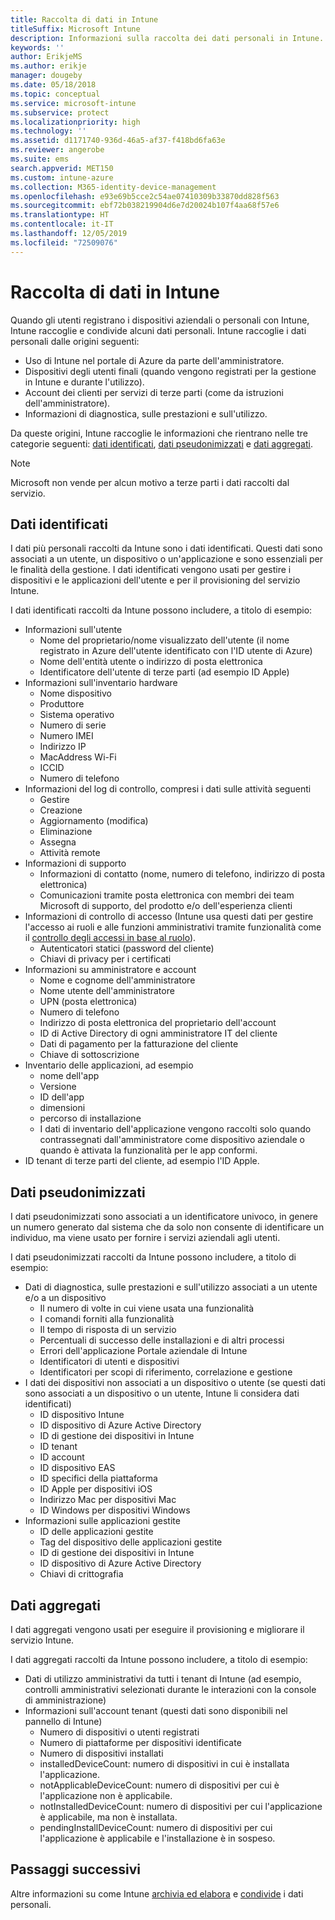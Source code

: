 ```yaml
---
title: Raccolta di dati in Intune
titleSuffix: Microsoft Intune
description: Informazioni sulla raccolta dei dati personali in Intune.
keywords: ''
author: ErikjeMS
ms.author: erikje
manager: dougeby
ms.date: 05/18/2018
ms.topic: conceptual
ms.service: microsoft-intune
ms.subservice: protect
ms.localizationpriority: high
ms.technology: ''
ms.assetid: d1171740-936d-46a5-af37-f418bd6fa63e
ms.reviewer: angerobe
ms.suite: ems
search.appverid: MET150
ms.custom: intune-azure
ms.collection: M365-identity-device-management
ms.openlocfilehash: e93e69b5cce2c54ae07410309b33870dd828f563
ms.sourcegitcommit: ebf72b038219904d6e7d20024b107f4aa68f57e6
ms.translationtype: HT
ms.contentlocale: it-IT
ms.lasthandoff: 12/05/2019
ms.locfileid: "72509076"
---
```

# <a name="data-collection-in-intune"></a>Raccolta di dati in Intune

Quando gli utenti registrano i dispositivi aziendali o personali con Intune, Intune raccoglie e condivide alcuni dati personali. Intune raccoglie i dati personali dalle origini seguenti:

- Uso di Intune nel portale di Azure da parte dell'amministratore.
- Dispositivi degli utenti finali (quando vengono registrati per la gestione in Intune e durante l'utilizzo).
- Account dei clienti per servizi di terze parti (come da istruzioni dell'amministratore).
- Informazioni di diagnostica, sulle prestazioni e sull'utilizzo.

Da queste origini, Intune raccoglie le informazioni che rientrano nelle tre categorie seguenti: [dati identificati](#identified-data), [dati pseudonimizzati](#pseudonymized-data) e [dati aggregati](#aggregated-data).

> [!NOTE]
> Microsoft non vende per alcun motivo a terze parti i dati raccolti dal servizio.

## <a name="identified-data"></a>Dati identificati

I dati più personali raccolti da Intune sono i dati identificati. Questi dati sono associati a un utente, un dispositivo o un'applicazione e sono essenziali per le finalità della gestione. I dati identificati vengono usati per gestire i dispositivi e le applicazioni dell'utente e per il provisioning del servizio Intune.

I dati identificati raccolti da Intune possono includere, a titolo di esempio: 

- Informazioni sull'utente
  - Nome del proprietario/nome visualizzato dell'utente (il nome registrato in Azure dell'utente identificato con l'ID utente di Azure)
  - Nome dell'entità utente o indirizzo di posta elettronica
  - Identificatore dell'utente di terze parti (ad esempio ID Apple)
- Informazioni sull'inventario hardware
  - Nome dispositivo
  - Produttore
  - Sistema operativo
  - Numero di serie
  - Numero IMEI
  - Indirizzo IP
  - MacAddress Wi-Fi
  - ICCID
  - Numero di telefono
- Informazioni del log di controllo, compresi i dati sulle attività seguenti
  - Gestire
  - Creazione
  - Aggiornamento (modifica)
  - Eliminazione
  - Assegna
  - Attività remote
- Informazioni di supporto
  - Informazioni di contatto (nome, numero di telefono, indirizzo di posta elettronica)
  - Comunicazioni tramite posta elettronica con membri dei team Microsoft di supporto, del prodotto e/o dell'esperienza clienti
- Informazioni di controllo di accesso (Intune usa questi dati per gestire l'accesso ai ruoli e alle funzioni amministrativi tramite funzionalità come il [controllo degli accessi in base al ruolo](../fundamentals/role-based-access-control.md)).
  - Autenticatori statici (password del cliente)
  - Chiavi di privacy per i certificati 
- Informazioni su amministratore e account
  - Nome e cognome dell'amministratore
  - Nome utente dell'amministratore
  - UPN (posta elettronica)
  - Numero di telefono
  - Indirizzo di posta elettronica del proprietario dell'account
  - ID di Active Directory di ogni amministratore IT del cliente
  - Dati di pagamento per la fatturazione del cliente
  - Chiave di sottoscrizione
- Inventario delle applicazioni, ad esempio
  - nome dell'app
  - Versione
  - ID dell'app
  - dimensioni
  - percorso di installazione
  - I dati di inventario dell'applicazione vengono raccolti solo quando contrassegnati dall'amministratore come dispositivo aziendale o quando è attivata la funzionalità per le app conformi.  
- ID tenant di terze parti del cliente, ad esempio l'ID Apple. 

## <a name="pseudonymized-data"></a>Dati pseudonimizzati

I dati pseudonimizzati sono associati a un identificatore univoco, in genere un numero generato dal sistema che da solo non consente di identificare un individuo, ma viene usato per fornire i servizi aziendali agli utenti. 

I dati pseudonimizzati raccolti da Intune possono includere, a titolo di esempio: 

- Dati di diagnostica, sulle prestazioni e sull'utilizzo associati a un utente e/o a un dispositivo
  - Il numero di volte in cui viene usata una funzionalità
  - I comandi forniti alla funzionalità
  - Il tempo di risposta di un servizio
  - Percentuali di successo delle installazioni e di altri processi
  - Errori dell'applicazione Portale aziendale di Intune
  - Identificatori di utenti e dispositivi
  - Identificatori per scopi di riferimento, correlazione e gestione 
- I dati dei dispositivi non associati a un dispositivo o utente (se questi dati sono associati a un dispositivo o un utente, Intune li considera dati identificati)
  - ID dispositivo Intune
  - ID dispositivo di Azure Active Directory
  - ID di gestione dei dispositivi in Intune
  - ID tenant
  - ID account
  - ID dispositivo EAS
  - ID specifici della piattaforma
  - ID Apple per dispositivi iOS
  - Indirizzo Mac per dispositivi Mac
  - ID Windows per dispositivi Windows
- Informazioni sulle applicazioni gestite
  - ID delle applicazioni gestite
  - Tag del dispositivo delle applicazioni gestite
  - ID di gestione dei dispositivi in Intune
  - ID dispositivo di Azure Active Directory
  - Chiavi di crittografia

## <a name="aggregated-data"></a>Dati aggregati

I dati aggregati vengono usati per eseguire il provisioning e migliorare il servizio Intune. 

I dati aggregati raccolti da Intune possono includere, a titolo di esempio: 

- Dati di utilizzo amministrativi da tutti i tenant di Intune (ad esempio, controlli amministrativi selezionati durante le interazioni con la console di amministrazione)
- Informazioni sull'account tenant (questi dati sono disponibili nel pannello di Intune)
  - Numero di dispositivi o utenti registrati
  - Numero di piattaforme per dispositivi identificate  
  - Numero di dispositivi installati
  - installedDeviceCount: numero di dispositivi in cui è installata l'applicazione.
  - notApplicableDeviceCount: numero di dispositivi per cui è l'applicazione non è applicabile.
  - notInstalledDeviceCount: numero di dispositivi per cui l'applicazione è applicabile, ma non è installata.
  - pendingInstallDeviceCount: numero di dispositivi per cui l'applicazione è applicabile e l'installazione è in sospeso.

## <a name="next-steps"></a>Passaggi successivi

Altre informazioni su come Intune [archivia ed elabora](privacy-data-store-process.md) e [condivide](privacy-data-secure-share.md) i dati personali. 
